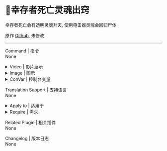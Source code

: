 # 📌幸存者死亡灵魂出窍

幸存者死亡会有透明灵魂升天, 使用电击器灵魂会回归尸体

原作 [Github](https://github.com/fbef0102/L4D1_2-Plugins/tree/master/l4d_death_soul), 未修改

---

Command | 指令
<br>None

<details><summary>Video | 影片展示</summary>

感谢哈利波特提供的视频 [YouTube](https://youtu.be/tSb1ayyhW0I)
</details>

<details><summary>Image | 图示</summary>

![l4d_death_soul_1](https://github.com/fbef0102/L4D1_2-Plugins/raw/master/l4d_death_soul/image/l4d_death_soul_1.gif)
</details>

<details><summary>ConVar | 控制台变量</summary>

cfg/sourcemod
```sourcepawn
// 0=关闭插件, 1=启用插件
// Default: "1"
l4d_death_soul_allow "1"
```
</details>

Translation Support | 支持语言
<br>None

<details><summary>Apply to | 适用于</summary>

```php
L4D1
L4D2
```
</details>

<details><summary>Require | 需求</summary>

1. [[L4D & L4D2] Left 4 DHooks Direct](https://forums.alliedmods.net/showthread.php?t=321696)
</details>

Related Plugin | 相关插件
<br>None

Changelog | 版本日志
<br>None
